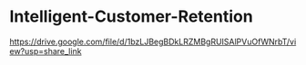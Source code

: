 # Intelligent-Customer-Retention
https://drive.google.com/file/d/1bzLJBegBDkLRZMBgRUISAlPVuOfWNrbT/view?usp=share_link
